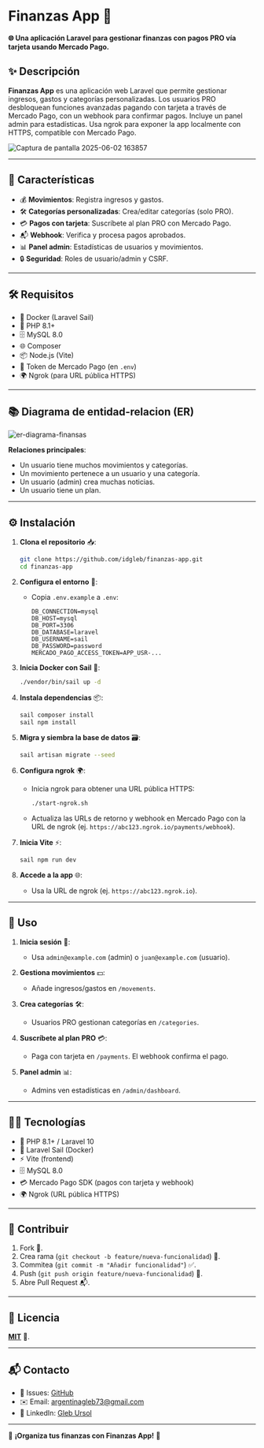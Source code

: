 # Finanzas App 💸
 
**🌐 Una aplicación Laravel para gestionar finanzas con pagos PRO vía tarjeta usando Mercado Pago.**

## ✨ Descripción

**Finanzas App** es una aplicación web Laravel que permite gestionar ingresos, gastos y categorías personalizadas. Los usuarios PRO desbloquean funciones avanzadas pagando con tarjeta a través de Mercado Pago, con un webhook para confirmar pagos. Incluye un panel admin para estadísticas. Usa ngrok para exponer la app localmente con HTTPS, compatible con Mercado Pago.

![Captura de pantalla 2025-06-02 163857](https://github.com/user-attachments/assets/1aef0c5e-0654-46e1-9031-536a2bb1678c)


---

## 🚀 Características

- 💰 **Movimientos**: Registra ingresos y gastos.
- 🛠️ **Categorías personalizadas**: Crea/editar categorías (solo PRO).
- 💳 **Pagos con tarjeta**: Suscríbete al plan PRO con Mercado Pago.
- 📬 **Webhook**: Verifica y procesa pagos aprobados.
- 📊 **Panel admin**: Estadísticas de usuarios y movimientos.
- 🔒 **Seguridad**: Roles de usuario/admin y CSRF.

---

## 🛠️ Requisitos

- 🐳 Docker (Laravel Sail)
- 🐘 PHP 8.1+
- 🗄️ MySQL 8.0
- 🌐 Composer
- 📦 Node.js (Vite)
- 🔑 Token de Mercado Pago (en `.env`)
- 🌍 Ngrok (para URL pública HTTPS)

---

## 📚 Diagrama de entidad-relacion (ER)
![er-diagrama-finansas](https://github.com/user-attachments/assets/233edea6-3e45-46d9-81e4-9236913bc0a1)

**Relaciones principales**:
- Un usuario tiene muchos movimientos y categorías.
- Un movimiento pertenece a un usuario y una categoría.
- Un usuario (admin) crea muchas noticias.
- Un usuario tiene un plan.

---

## ⚙️ Instalación

1. **Clona el repositorio** 📥:
   ```bash
   git clone https://github.com/idgleb/finanzas-app.git
   cd finanzas-app
   ```

2. **Configura el entorno** 🔑:
    - Copia `.env.example` a `.env`:
      ```env
      DB_CONNECTION=mysql
      DB_HOST=mysql
      DB_PORT=3306
      DB_DATABASE=laravel
      DB_USERNAME=sail
      DB_PASSWORD=password
      MERCADO_PAGO_ACCESS_TOKEN=APP_USR-...
      ```

3. **Inicia Docker con Sail** 🐳:
   ```bash
   ./vendor/bin/sail up -d
   ```

4. **Instala dependencias** 📦:
   ```bash
   sail composer install
   sail npm install
   ```

5. **Migra y siembra la base de datos** 🗃️:
   ```bash
   sail artisan migrate --seed
   ```

6. **Configura ngrok** 🌍:
    - Inicia ngrok para obtener una URL pública HTTPS:
      ```bash
      ./start-ngrok.sh
      ```
    - Actualiza las URLs de retorno y webhook en Mercado Pago con la URL de ngrok (ej. `https://abc123.ngrok.io/payments/webhook`).

7. **Inicia Vite** ⚡:
   ```bash
   sail npm run dev
   ```

8. **Accede a la app** 🌐:
    - Usa la URL de ngrok (ej. `https://abc123.ngrok.io`).

---

## 📖 Uso

1. **Inicia sesión** 👤:
    - Usa `admin@example.com` (admin) o `juan@example.com` (usuario).

2. **Gestiona movimientos** 💵:
    - Añade ingresos/gastos en `/movements`.

3. **Crea categorías** 🛠️:
    - Usuarios PRO gestionan categorías en `/categories`.

4. **Suscríbete al plan PRO** 💳:
    - Paga con tarjeta en `/payments`. El webhook confirma el pago.

5. **Panel admin** 📊:
    - Admins ven estadísticas en `/admin/dashboard`.

---

## 🧑‍💻 Tecnologías

- 🐘 PHP 8.1+ / Laravel 10
- 🐳 Laravel Sail (Docker)
- ⚡ Vite (frontend)
- 🗄️ MySQL 8.0
- 💳 Mercado Pago SDK (pagos con tarjeta y webhook)
- 🌍 Ngrok (URL pública HTTPS)

---

## 🤝 Contribuir

1. Fork 🍴.
2. Crea rama (`git checkout -b feature/nueva-funcionalidad`) 🌿.
3. Commitea (`git commit -m "Añadir funcionalidad"`) ✅.
4. Push (`git push origin feature/nueva-funcionalidad`) 🚀.
5. Abre Pull Request 📬.

---

## 📜 Licencia

**[MIT](LICENSE)** 📝.

---

## 📬 Contacto

- 🐞 Issues: [GitHub](https://github.com/idgleb/finanzas-app/issues)
- ✉️ Email: [argentinagleb73@gmail.com](mailto:argentinagleb73@gmail.com)
- 🔗 LinkedIn: [Gleb Ursol](https://www.linkedin.com/in/gleb-ursol-855725326/)

---

🌟 **¡Organiza tus finanzas con Finanzas App!** 🌟



